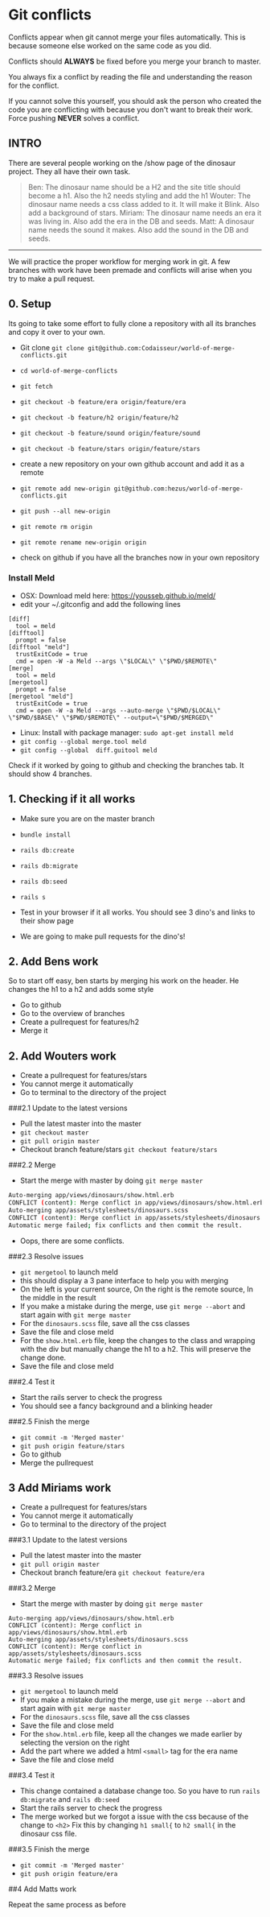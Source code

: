 # Git conflicts

Conflicts appear when git cannot merge your files automatically. This is because someone else worked on the same code as you did. 

Conflicts should **ALWAYS** be fixed before you merge your branch to master.

You always fix a conflict by reading the file and understanding the reason for the conflict. 

If you cannot solve this yourself, you should ask the person who created the code you are conflicting with because you don't want to break their work. Force pushing **NEVER** solves a conflict.
  
## INTRO  

There are several people working on the /show page of the dinosaur project. They all have their own task. 

> Ben: The dinosaur name should be a H2 and the site title should become a h1. Also the h2 needs styling and add the h1
> Wouter: The dinosaur name needs a css class added to it. It will make it Blink. Also add a background of stars.
> Miriam: The dinosaur name needs an era it was living in. Also add the era in the DB and seeds. 
> Matt: A dinosaur name needs the sound it makes. Also add the sound in the DB and seeds.

---

We will practice the proper workflow for merging work in git. A few branches with work have been premade and conflicts will arise when you try to make a pull request.

## 0. Setup

Its going to take some effort to fully clone a repository with all its branches and copy it over to your own.

- Git clone `git clone git@github.com:Codaisseur/world-of-merge-conflicts.git`
- `cd world-of-merge-conflicts`
- `git fetch`
- `git checkout -b feature/era origin/feature/era`
- `git checkout -b feature/h2 origin/feature/h2`
- `git checkout -b feature/sound origin/feature/sound`
- `git checkout -b feature/stars origin/feature/stars`
- create a new repository on your own github account and add it as a remote
- `git remote add new-origin git@github.com:hezus/world-of-merge-conflicts.git`
- `git push --all new-origin`
- `git remote rm origin`
- `git remote rename new-origin origin`

- check on github if you have all the branches now in your own repository

### Install Meld
- OSX: Download meld here: https://yousseb.github.io/meld/
- edit your ~/.gitconfig and add the following lines
```
[diff]
  tool = meld
[difftool]
  prompt = false
[difftool "meld"]
  trustExitCode = true
  cmd = open -W -a Meld --args \"$LOCAL\" \"$PWD/$REMOTE\"
[merge]
  tool = meld
[mergetool]
  prompt = false
[mergetool "meld"]
  trustExitCode = true
  cmd = open -W -a Meld --args --auto-merge \"$PWD/$LOCAL\" \"$PWD/$BASE\" \"$PWD/$REMOTE\" --output=\"$PWD/$MERGED\"
```

- Linux: Install with package manager: `sudo apt-get install meld`
- `git config --global merge.tool meld`
- `git config --global  diff.guitool meld`

  
  

Check if it worked by going to github and checking the branches tab. It should show 4 branches.

## 1. Checking if it all works

- Make sure you are on the master branch
- `bundle install`
- `rails db:create`
- `rails db:migrate`
- `rails db:seed`
- `rails s`

- Test in your browser if it all works. You should see 3 dino's and links to their show page
- We are going to make pull requests for the dino's!

## 2. Add Bens work

So to start off easy, ben starts by merging his work on the header. He changes the h1 to a h2 and adds some style

- Go to github
- Go to the overview of branches
- Create a pullrequest for features/h2
- Merge it 

## 2. Add Wouters work

- Create a pullrequest for features/stars
- You cannot merge it automatically
- Go to terminal to the directory of the project

###2.1 Update to the latest versions

- Pull the latest master into the master
- `git checkout master`
- `git pull origin master`
- Checkout branch feature/stars `git checkout feature/stars`

###2.2 Merge

- Start the merge with master by doing `git merge master`

```bash
Auto-merging app/views/dinosaurs/show.html.erb
CONFLICT (content): Merge conflict in app/views/dinosaurs/show.html.erb
Auto-merging app/assets/stylesheets/dinosaurs.scss
CONFLICT (content): Merge conflict in app/assets/stylesheets/dinosaurs.scss
Automatic merge failed; fix conflicts and then commit the result.
```

- Oops, there are some conflicts.
 
###2.3 Resolve issues
 
- `git mergetool` to launch meld
- this should display a 3 pane interface to help you with merging
- On the left is your current source, On the right is the remote source, In the middle in the result
- If you make a mistake during the merge, use `git merge --abort` and start again with `git merge master`
- For the `dinosaurs.scss` file, save all the css classes
- Save the file and close meld
- For the `show.html.erb` file, keep the changes to the class and wrapping with the div but manually change the h1 to a h2. This will preserve the change done.
- Save the file and close meld

###2.4 Test it

- Start the rails server to check the progress
- You should see a fancy background and a blinking header

###2.5 Finish the merge

- `git commit -m 'Merged master'`
- `git push origin feature/stars`
- Go to github
- Merge the pullrequest

## 3 Add Miriams work

- Create a pullrequest for features/stars
- You cannot merge it automatically
- Go to terminal to the directory of the project

###3.1 Update to the latest versions

- Pull the latest master into the master
- `git pull origin master`
- Checkout branch feature/era `git checkout feature/era`

###3.2 Merge

- Start the merge with master by doing `git merge master`

```
Auto-merging app/views/dinosaurs/show.html.erb
CONFLICT (content): Merge conflict in app/views/dinosaurs/show.html.erb
Auto-merging app/assets/stylesheets/dinosaurs.scss
CONFLICT (content): Merge conflict in app/assets/stylesheets/dinosaurs.scss
Automatic merge failed; fix conflicts and then commit the result.
```

###3.3 Resolve issues
 
- `git mergetool` to launch meld
- If you make a mistake during the merge, use `git merge --abort` and start again with `git merge master`
- For the `dinosaurs.scss` file, save all the css classes
- Save the file and close meld
- For the `show.html.erb` file, keep all the changes we made earlier by selecting the version on the right
- Add the part where we added a html `<small>` tag for the era name
- Save the file and close meld

###3.4 Test it

- This change contained a database change too. So you have to run `rails db:migrate` and `rails db:seed` 
- Start the rails server to check the progress 
- The merge worked but we forgot a issue with the css because of the change to `<h2>` Fix this by changing `h1 small{` to `h2 small{` in the dinosaur css file.

###3.5 Finish the merge

- `git commit -m 'Merged master'`
- `git push origin feature/era`

##4 Add Matts work

Repeat the same process as before



